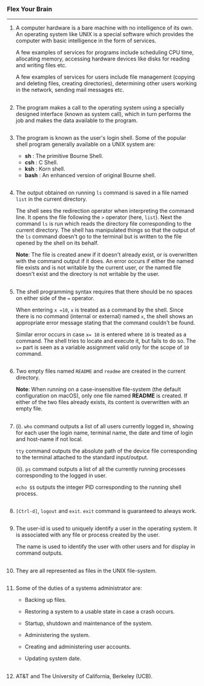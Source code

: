 ### Flex Your Brain

---

01. A computer hardware is a bare machine with no intelligence of its own. An operating system like UNIX is a special software which provides the computer with basic intelligence in the form of services.

    A few examples of services for programs include scheduling CPU time, allocating memory, accessing hardware devices like disks for reading and writing files etc.

    A few examples of services for users include file management (copying and deleting files, creating directories), determining other users working in the network, sending mail messages etc.

##

02. The program makes a call to the operating system using a specially designed interface (known as system call), which in turn performs the job and makes the data available to the program.

##

03. The program is known as the user's login shell. Some of the popular shell program generally available on a UNIX system are:

    -   **sh** : The primitive Bourne Shell.
    -   **csh** : C Shell.
    -   **ksh** : Korn shell.
    -   **bash** : An enhanced version of original Bourne shell.

##

04. The output obtained on running `ls` command is saved in a file named `list` in the current directory.

    The shell sees the redirection operator when interpreting the command line. It opens the file following the `>` operator (here, `list`). Next the command `ls` is run which reads the directory file corresponding to the current directory. The shell has manipulated things so that the output of the `ls` command doesn't go to the terminal but is written to the file opened by the shell on its behalf.

    **Note**: The file is created anew if it doesn't already exist, or is overwritten with the command output if it does. An error occurs if either the named file exists and is not writable by the current user, or the named file doesn't exist and the directory is not writable by the user.

##

05. The shell programming syntax requires that there should be no spaces on either side of the `=` operator.

    When entering `x =10`, `x` is treated as a command by the shell. Since there is no command (internal or external) named `x`, the shell shows an appropriate error message stating that the command couldn't be found.

    Similar error occurs in case `x= 10` is entered where `10` is treated as a command. The shell tries to locate and execute it, but fails to do so. The `x=` part is seen as a variable assignment valid only for the scope of `10` command.

##

06. Two empty files named `README` and `readme` are created in the current directory.

    **Note**: When running on a case-insensitive file-system (the default configuration on macOS), only one file named **README** is created. If either of the two files already exists, its content is overwritten with an empty file.

##

07. (i). `who` command outputs a list of all users currently logged in, showing for each user the login name, terminal name, the date and time of login and host-name if not local.

    `tty` command outputs the absolute path of the device file corresponding to the terminal attached to the standard input/output.

    (ii). `ps` command outputs a list of all the currently running processes corresponding to the logged in user.

    `echo $$` outputs the integer PID corresponding to the running shell process.

##

08. `[Ctrl-d]`, `logout` and `exit`. `exit` command is guaranteed to always work.

##

09. The user-id is used to uniquely identify a user in the operating system. It is associated with any file or process created by the user.

    The name is used to identify the user with other users and for display in command outputs.

##

10. They are all represented as files in the UNIX file-system.

##

11. Some of the duties of a systems administrator are:

    -   Backing up files.

    -   Restoring a system to a usable state in case a crash occurs.

    -   Startup, shutdown and maintenance of the system.

    -   Administering the system.

    -   Creating and administering user accounts.

    -   Updating system date.

##

12. AT&T and The University of California, Berkeley (UCB).

##

